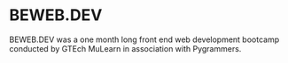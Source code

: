 # BEWEB.DEV
BEWEB.DEV was a one month long front end web development bootcamp conducted by GTEch MuLearn in association with Pygrammers.
